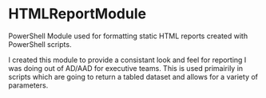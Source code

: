 # HTMLReportModule
PowerShell Module used for formatting static HTML reports created with PowerShell scripts.

<p>I created this module to provide a consistant look and feel for reporting I was doing out of AD/AAD for executive teams.  This is used primairily in scripts which are going to return a tabled dataset and allows for a variety of parameters.  
